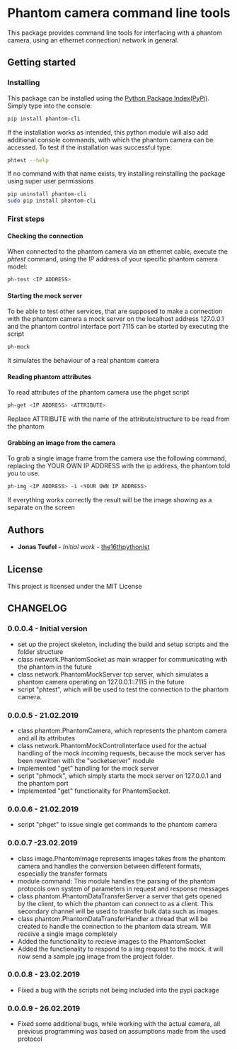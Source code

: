 # Phantom camera command line tools

This package provides command line tools for interfacing with a phantom camera, using an ethernet connection/ network 
in general.

## Getting started

### Installing

This package can be installed using the [Python Package Index(PyPi)](https://pypi.org/).
Simply type into the console:
```bash
pip install phantom-cli
```
If the installation works as intended, this python module will also add additional console commands, with which 
the phantom camera can be accessed. To test if the installation was successful type:
```bash
phtest --help
```
If no command with that name exists, try installing reinstalling the package using super user permissions
```bash
pip uninstall phantom-cli
sudo pip install phantom-cli
```

### First steps

#### Checking the connection

When connected to the phantom camera via an ethernet cable, execute the *phtest* command, using the IP address of your 
specific phantom camera model:
```bash
ph-test <IP ADDRESS>
```

#### Starting the mock server

To be able to test other services, that are supposed to make a connection with the phantom camera a mock server on the 
localhost address 127.0.0.1 and the phantom control interface port 7115 can be started by executing the script 
```bash
ph-mock
```
It simulates the behaviour of a real phantom camera

#### Reading phantom attributes

To read attributes of the phantom camera use the phget script
```bash
ph-get <IP ADDRESS> <ATTRIBUTE>
```
Replace ATTRIBUTE with the name of the attribute/structure to be read from the phantom

#### Grabbing an image from the camera

To grab a single image frame from the camera use the following command, replacing the YOUR OWN IP ADDRESS with the 
ip address, the phantom told you to use.
```bash
ph-img <IP ADDRESS> -i <YOUR OWN IP ADDRESS>
```
If everything works correctly the result will be the image showing as a separate on the screen

## Authors

* **Jonas Teufel** - *Initial work* - [the16thpythonist](https://github.com/the16thpythonist)

## License 

This project is licensed under the MIT License

## CHANGELOG

### 0.0.0.4 - Initial version
- set up the project skeleton, including the build and setup scripts and the folder structure
- class network.PhantomSocket as main wrapper for communicating with the phantom in the future
- class network.PhantomMockServer tcp server, which simulates a phantom camera operating on 127.0.0.1::7115
in the future
- script "phtest", which will be used to test the connection to the phantom camera.

### 0.0.0.5 - 21.02.2019
- class phantom.PhantomCamera, which represents the phantom camera and all its attributes
- class network.PhantomMockControlInterface used for the actual handling of the mock incoming requests, because 
the mock server has been rewritten with the "socketserver" module
- Implemented "get" handling for the mock server 
- script "phmock", which simply starts the mock server on 127.0.0.1 and the phantom port
- Implemented "get" functionality for PhantomSocket.

### 0.0.0.6 - 21.02.2019
- script "phget" to issue single get commands to the phantom camera

### 0.0.0.7 -23.02.2019
- class image.PhantomImage represents images takes from the phantom camera and handles the conversion 
between different formats, especially the transfer formats
- module command: This module handles the parsing of the phantom protocols own system of parameters in 
request and response messages 
- class phantom.PhantomDataTransferServer a server that gets opened by the client, to which the phantom 
can connect to as a client. This secondary channel will be used to transfer bulk data such as images.
- class phantom.PhantomDataTransferHandler a thread that will be created to handle the connection to the 
phantom data stream. Will receive a single image completely
- Added the functionality to recieve images to the PhantomSocket
- Added the functionality to respond to a img request to the mock. it will now send a sample jpg image from 
the project folder.

### 0.0.0.8 - 23.02.2019
- Fixed a bug with the scripts not being included into the pypi package

### 0.0.0.9 - 26.02.2019
- Fixed some additional bugs, while working with the actual camera, all previous programming was based on 
assumptions made from the used protocol